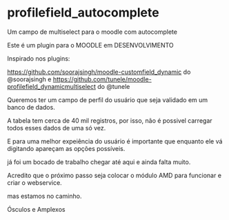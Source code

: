 # profilefield_autocomplete
Um campo de multiselect para o moodle com autocomplete

Este é um plugin para o MOODLE em DESENVOLVIMENTO

Inspirado nos plugins:

https://github.com/soorajsingh/moodle-customfield_dynamic do @soorajsingh e
https://github.com/tunele/moodle-profilefield_dynamicmultiselect do @tunele

Queremos ter um campo de perfil do usuário que seja validado em um banco de dados.

A tabela tem cerca de 40 mil registros, por isso, não é possivel carregar todos esses dados de uma só vez.

E para uma melhor expeiência do usuário é importante que enquanto ele vá digitando apareçam as opções possíveis.

já foi um bocado de trabalho chegar até aqui e ainda falta muito.

Acredito que o próximo passo seja colocar o módulo AMD para funcionar e criar o webservice.

mas estamos no caminho.

Ósculos e Amplexos
